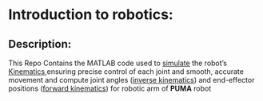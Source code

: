 # Introduction to robotics:

## Description: 

This Repo Contains the MATLAB code used to [simulate](SImulation.m)  the robot’s [Kinematics](pumaForekinem.m),ensuring precise control of each joint and smooth, accurate movement and compute joint angles ([inverse kinematics](Inverse.m)) and end-effector positions ([forward kinematics](forwardkinematics.m)) for robotic arm of **PUMA** robot






